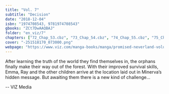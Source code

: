 ```yaml
---
title: "Vol. 7"
subtitle: "Decision"
date: "2018-12-04"
isbn: "1974708543, 9781974708543"
gbooks: "ZCt7DwAAQBAJ"
folder: "en_viz/7"
chapters: ["72_Chap_53.cbz", "73_Chap_54.cbz", "74_Chap_55.cbz", "75_Chap_56.cbz", "76_Chap_57.cbz", "77_Chap_58.cbz", "78_Chap_59.cbz", "79_Chap_60.cbz", "80_Chap_61.cbz"]
cover: "-251518170_073000.png"
webpage: "https://www.viz.com/manga-books/manga/promised-neverland-volume-7/product/5754"
---
```


<p>After learning the truth of the world they find themselves in, the orphans finally make their way out of the forest. With their improved survival skills, Emma, Ray and the other children arrive at the location laid out in Minerva’s hidden message. But awaiting them there is a new kind of challenge...</p> -- VIZ Media